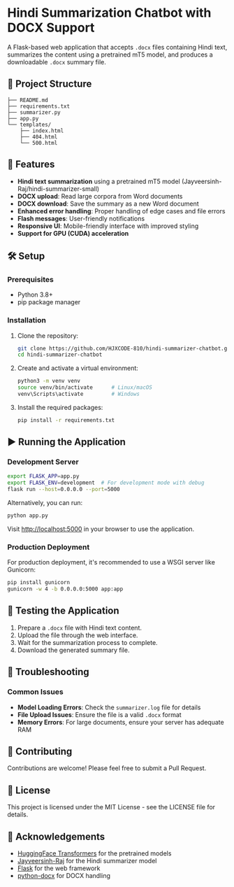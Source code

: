 # Hindi Summarization Chatbot with DOCX Support

A Flask-based web application that accepts `.docx` files containing Hindi text, summarizes the content using a pretrained mT5 model, and produces a downloadable `.docx` summary file.

## 📁 Project Structure

```
├── README.md
├── requirements.txt
├── summarizer.py
├── app.py
└── templates/
    ├── index.html
    ├── 404.html
    └── 500.html
```

## 🚀 Features

* **Hindi text summarization** using a pretrained mT5 model (Jayveersinh-Raj/hindi-summarizer-small)
* **DOCX upload**: Read large corpora from Word documents
* **DOCX download**: Save the summary as a new Word document
* **Enhanced error handling**: Proper handling of edge cases and file errors
* **Flash messages**: User-friendly notifications
* **Responsive UI**: Mobile-friendly interface with improved styling
* **Support for GPU (CUDA) acceleration**

## 🛠️ Setup

### Prerequisites

* Python 3.8+
* pip package manager

### Installation

1. Clone the repository:
   ```bash
   git clone https://github.com/HJXCODE-810/hindi-summarizer-chatbot.git
   cd hindi-summarizer-chatbot
   ```

2. Create and activate a virtual environment:
   ```bash
   python3 -m venv venv
   source venv/bin/activate      # Linux/macOS
   venv\Scripts\activate         # Windows
   ```

3. Install the required packages:
   ```bash
   pip install -r requirements.txt
   ```

## ▶️ Running the Application

### Development Server

```bash
export FLASK_APP=app.py
export FLASK_ENV=development  # For development mode with debug
flask run --host=0.0.0.0 --port=5000
```

Alternatively, you can run:

```bash
python app.py
```

Visit [http://localhost:5000](http://localhost:5000) in your browser to use the application.

### Production Deployment

For production deployment, it's recommended to use a WSGI server like Gunicorn:

```bash
pip install gunicorn
gunicorn -w 4 -b 0.0.0.0:5000 app:app
```

## 🧪 Testing the Application

1. Prepare a `.docx` file with Hindi text content.
2. Upload the file through the web interface.
3. Wait for the summarization process to complete.
4. Download the generated summary file.

## 🔧 Troubleshooting

### Common Issues

* **Model Loading Errors**: Check the `summarizer.log` file for details
* **File Upload Issues**: Ensure the file is a valid `.docx` format
* **Memory Errors**: For large documents, ensure your server has adequate RAM

## 🤝 Contributing

Contributions are welcome! Please feel free to submit a Pull Request.

## 📄 License

This project is licensed under the MIT License - see the LICENSE file for details.

## 🙏 Acknowledgements

* [HuggingFace Transformers](https://github.com/huggingface/transformers) for the pretrained models
* [Jayveersinh-Raj](https://huggingface.co/Jayveersinh-Raj) for the Hindi summarizer model
* [Flask](https://flask.palletsprojects.com/) for the web framework
* [python-docx](https://python-docx.readthedocs.io/) for DOCX handling
